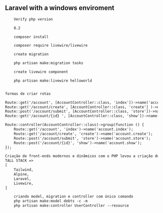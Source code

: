 

## Laravel with a windows enviroment

```txt
    Verify php version

    8.2
```

```txt
    composer install

    composer require livewire/livewire
```

```txt
    create migration

    php artisan make:migration tasks
```
```txt
    create livewire component

    php artisan make:livewire helloworld
```

```txt

formas de criar rotas

Route::get('/account', [AccountController::class, 'index'])->name('account.index');
Route::get('/account/create', [AccountController::class, 'create'] )->name('account.create');
Route::post('/account/submit', [AccountController::class, 'store'])->name('account.store');
Route::get('/account/{id} ', [AccountController::class, 'show'])->name('account.show');

Route::controller(AccountController::class)->group(function () {
    Route::get('/account', 'index')->name('account.index');
    Route::get('/account/create', 'create')->name('account.create');
    Route::post('/account/submit', 'store')->name('account.store');
    Route::post('/account/{id}', 'show')->name('account.show');
});

```
<!--
    A pasta build não é versionada juntamente com a pasta vendor do composer.
    Acredito que tenho que rotar o build direto no servidor e instalar as dependências do composer novamente .
    ** npm run build **
    ** composer install **
 -->
```txt
Criação de front-ends modernos e dinâmicos com o PHP levou a criação do Livewire e do Alpine.js
TALL STACK => 
[
    Tailwind,
    Alpine,
    Laravel,
    Livewire,
]
```

```txt
    criando model, migration e controller com único comando
    php artisan make:model debts -c -m
    php artisan make:controller UserController --resource

```
